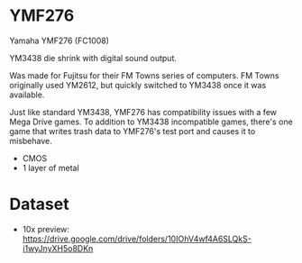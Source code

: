 # YMF276

Yamaha YMF276 (FC1008)

YM3438 die shrink with digital sound output.

Was made for Fujitsu for their FM Towns series of computers. FM Towns originally used YM2612, but quickly switched to YM3438 once it was available.



Just like standard YM3438, YMF276 has compatibility issues with a few Mega Drive games. To addition to YM3438 incompatible games, there's one game that writes trash data to YMF276's test port and causes it to misbehave.

* CMOS
* 1 layer of metal

# Dataset

* 10x preview: https://drive.google.com/drive/folders/10IOhV4wf4A6SLQkS-i1wyJnyXH5o8DKn
